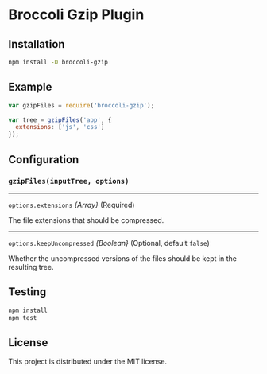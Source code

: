 # Broccoli Gzip Plugin

## Installation

```bash
npm install -D broccoli-gzip
```

## Example

```javascript
var gzipFiles = require('broccoli-gzip');

var tree = gzipFiles('app', {
  extensions: ['js', 'css']
});
```

## Configuration

### `gzipFiles(inputTree, options)`

---

`options.extensions` *{Array}* (Required)

The file extensions that should be compressed.

---

`options.keepUncompressed` *{Boolean}* (Optional, default `false`)

Whether the uncompressed versions of the files should be kept in the resulting tree.


## Testing

```bash
npm install
npm test
```

## License

This project is distributed under the MIT license.
